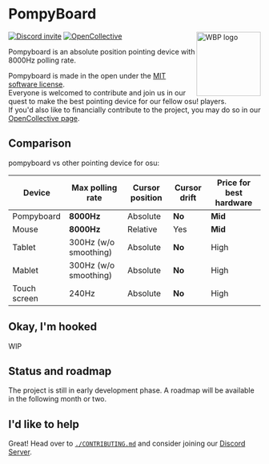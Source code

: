 # PompyBoard

<img
  align="right"
  width="128"
  height="128"
  alt="WBP logo"
  src="https://avatars.githubusercontent.com/u/217714136"
/>

[![Discord invite](https://dcbadge.limes.pink/api/server/h27rwcBn73)][discord]
[![OpenCollective](https://img.shields.io/badge/_-opencollective-gray?style=for-the-badge&logo=opencollective)][opencollective]

Pompyboard is an absolute position pointing device with 8000Hz polling rate.

Pompyboard is made in the open under the [MIT software license][license].\
Everyone is welcomed to contribute and join us in our quest to make the best
pointing device for our fellow osu! players.\
If you'd also like to financially contribute to the project, you may do so in
our [OpenCollective page][opencollective].

## Comparison

pompyboard vs other pointing device for osu:

| Device       | Max polling rate      | Cursor position | Cursor drift | Price for best hardware |
| ------------ | --------------------- | --------------- | ------------ | ----------------------- |
| Pompyboard   | **8000Hz**            | Absolute        | **No**       | **Mid**                 |
| Mouse        | **8000Hz**            | Relative        | Yes          | **Mid**                 |
| Tablet       | 300Hz (w/o smoothing) | Absolute        | **No**       | High                    |
| Mablet       | 300Hz (w/o smoothing) | Absolute        | **No**       | High                    |
| Touch screen | 240Hz                 | Absolute        | **No**       | High                    |

## Okay, I'm hooked

WIP

## Status and roadmap

The project is still in early development phase.
A roadmap will be available in the following month or two.

## I'd like to help

Great! Head over to [`./CONTRIBUTING.md`][contributing] and consider
joining our [Discord Server][discord].

[discord]: https://discord.gg/h27rwcBn73
[opencollective]: https://opencollective.com/pompyboard
[license]: https://github.com/pompyboard/pompyboard/blob/master/LICENSE
[contributing]: https://github.com/pompyboard/pompyboard/blob/master/CONTRIBUTING.md
